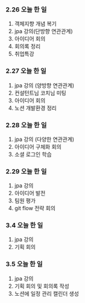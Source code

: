 ### 2.26 오늘 한 일

1. 객체지향 개념 복기
2. jpa 강의(단방향 연관관계)
3. 아이디어 회의
4. 회의록 정리
5. 취업특강

 ### 2.27 오늘 한 일

 1. jpa 강의 (양방향 연관관계)
 2. 컨설턴트님 코치님 미팅
 3. 아이디어 회의
 4. 노션 개발환경 정리
 
 ### 2.28 오늘 한 일

 1. jpa 강의 (다양한 연관관계)
 2. 아이디어 구체화 회의
 3. 소셜 로그인 학습

### 2.29 오늘 한 일
 
 1. jpa 강의
 2. 아이디어 발전
 3. 팀원 평가
 4. git flow 전략 회의

### 3.4 오늘 한 일
 1. jpa 강의
 2. 기획 회의
 
### 3.5 오늘 한 일
 1. jpa 강의
 2. 기획 회의 및 회의록 작성
 3. 노션에 일정 관리 캘린더 생성
 